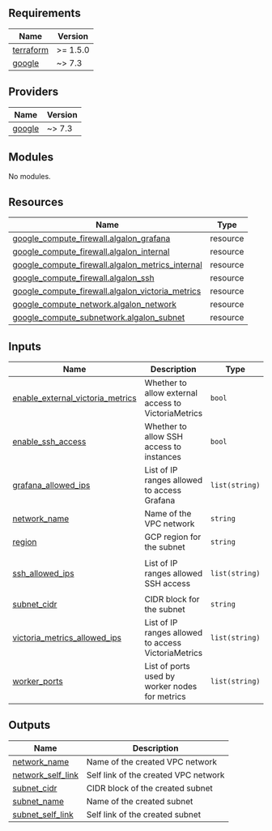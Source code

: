 <!-- BEGIN_TF_DOCS -->
## Requirements

| Name | Version |
|------|---------|
| <a name="requirement_terraform"></a> [terraform](#requirement\_terraform) | >= 1.5.0 |
| <a name="requirement_google"></a> [google](#requirement\_google) | ~> 7.3 |

## Providers

| Name | Version |
|------|---------|
| <a name="provider_google"></a> [google](#provider\_google) | ~> 7.3 |

## Modules

No modules.

## Resources

| Name | Type |
|------|------|
| [google_compute_firewall.algalon_grafana](https://registry.terraform.io/providers/hashicorp/google/latest/docs/resources/compute_firewall) | resource |
| [google_compute_firewall.algalon_internal](https://registry.terraform.io/providers/hashicorp/google/latest/docs/resources/compute_firewall) | resource |
| [google_compute_firewall.algalon_metrics_internal](https://registry.terraform.io/providers/hashicorp/google/latest/docs/resources/compute_firewall) | resource |
| [google_compute_firewall.algalon_ssh](https://registry.terraform.io/providers/hashicorp/google/latest/docs/resources/compute_firewall) | resource |
| [google_compute_firewall.algalon_victoria_metrics](https://registry.terraform.io/providers/hashicorp/google/latest/docs/resources/compute_firewall) | resource |
| [google_compute_network.algalon_network](https://registry.terraform.io/providers/hashicorp/google/latest/docs/resources/compute_network) | resource |
| [google_compute_subnetwork.algalon_subnet](https://registry.terraform.io/providers/hashicorp/google/latest/docs/resources/compute_subnetwork) | resource |

## Inputs

| Name | Description | Type | Default | Required |
|------|-------------|------|---------|:--------:|
| <a name="input_enable_external_victoria_metrics"></a> [enable\_external\_victoria\_metrics](#input\_enable\_external\_victoria\_metrics) | Whether to allow external access to VictoriaMetrics | `bool` | `false` | no |
| <a name="input_enable_ssh_access"></a> [enable\_ssh\_access](#input\_enable\_ssh\_access) | Whether to allow SSH access to instances | `bool` | `true` | no |
| <a name="input_grafana_allowed_ips"></a> [grafana\_allowed\_ips](#input\_grafana\_allowed\_ips) | List of IP ranges allowed to access Grafana | `list(string)` | <pre>[<br/>  "35.235.240.0/20"<br/>]</pre> | no |
| <a name="input_network_name"></a> [network\_name](#input\_network\_name) | Name of the VPC network | `string` | `"algalon-network"` | no |
| <a name="input_region"></a> [region](#input\_region) | GCP region for the subnet | `string` | `"us-central1"` | no |
| <a name="input_ssh_allowed_ips"></a> [ssh\_allowed\_ips](#input\_ssh\_allowed\_ips) | List of IP ranges allowed SSH access | `list(string)` | <pre>[<br/>  "35.235.240.0/20"<br/>]</pre> | no |
| <a name="input_subnet_cidr"></a> [subnet\_cidr](#input\_subnet\_cidr) | CIDR block for the subnet | `string` | `"10.1.0.0/16"` | no |
| <a name="input_victoria_metrics_allowed_ips"></a> [victoria\_metrics\_allowed\_ips](#input\_victoria\_metrics\_allowed\_ips) | List of IP ranges allowed to access VictoriaMetrics | `list(string)` | <pre>[<br/>  "35.235.240.0/20"<br/>]</pre> | no |
| <a name="input_worker_ports"></a> [worker\_ports](#input\_worker\_ports) | List of ports used by worker nodes for metrics | `list(string)` | <pre>[<br/>  "9090"<br/>]</pre> | no |

## Outputs

| Name | Description |
|------|-------------|
| <a name="output_network_name"></a> [network\_name](#output\_network\_name) | Name of the created VPC network |
| <a name="output_network_self_link"></a> [network\_self\_link](#output\_network\_self\_link) | Self link of the created VPC network |
| <a name="output_subnet_cidr"></a> [subnet\_cidr](#output\_subnet\_cidr) | CIDR block of the created subnet |
| <a name="output_subnet_name"></a> [subnet\_name](#output\_subnet\_name) | Name of the created subnet |
| <a name="output_subnet_self_link"></a> [subnet\_self\_link](#output\_subnet\_self\_link) | Self link of the created subnet |
<!-- END_TF_DOCS -->